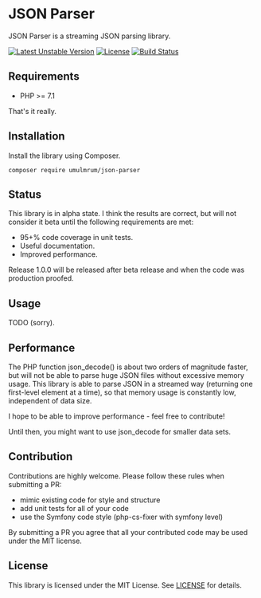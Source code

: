 JSON Parser
===========

JSON Parser is a streaming JSON parsing library.

[![Latest Unstable Version](https://poser.pugx.org/umulmrum/json-parser/v/unstable)](https://packagist.org/packages/umulmrum/json-parser)
[![License](https://poser.pugx.org/umulmrum/json-parser/license)](https://packagist.org/packages/umulmrum/json-parser)
[![Build Status](https://travis-ci.org/umulmrum/json-parser.svg?branch=master)](https://travis-ci.org/umulmrum/json-parser)

Requirements
------------

- PHP >= 7.1

That's it really.

Installation
------------

Install the library using Composer.

```
composer require umulmrum/json-parser
```

Status
------

This library is in alpha state. I think the results are correct, but will not
consider it beta until the following requirements are met:

- 95+% code coverage in unit tests.
- Useful documentation.
- Improved performance.

Release 1.0.0 will be released after beta release and when the code was
production proofed.

Usage
-----

TODO (sorry).

Performance
-----------

The PHP function json_decode() is about two orders of magnitude faster, but will
not be able to parse huge JSON files without excessive memory usage. This library
is able to parse JSON in a streamed way (returning one first-level element at a
time), so that memory usage is constantly low, independent of data size.

I hope to be able to improve performance - feel free to contribute!

Until then, you might want to use json_decode for smaller data sets.

Contribution
------------

Contributions are highly welcome. Please follow these rules when submitting a PR:

- mimic existing code for style and structure
- add unit tests for all of your code
- use the Symfony code style (php-cs-fixer with symfony level)

By submitting a PR you agree that all your contributed code may be used under the MIT license.

License
-------

This library is licensed under the MIT License. See [LICENSE](LICENSE) for details.
